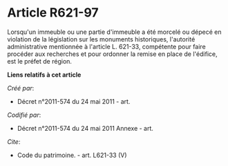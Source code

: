 # Article R621-97

Lorsqu'un immeuble ou une partie d'immeuble a été morcelé ou dépecé en violation de la législation sur les monuments
historiques, l'autorité administrative mentionnée à l'article L. 621-33, compétente pour faire procéder aux recherches et
pour ordonner la remise en place de l'édifice, est le préfet de région.

**Liens relatifs à cet article**

_Créé par_:

  - Décret n°2011-574 du 24 mai 2011  - art.

_Codifié par_:

  - Décret n°2011-574 du 24 mai 2011 Annexe - art.

_Cite_:

  - Code du patrimoine. - art. L621-33 (V)
